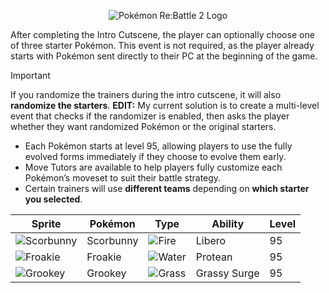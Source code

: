 <p align="center">
  <img src="https://i.imgur.com/nVPMQZU.png" alt="Pokémon Re:Battle 2 Logo">
</p>

After completing the Intro Cutscene, the player can optionally choose one of three starter Pokémon. This event is not required, as the player already starts with Pokémon sent directly to their PC at the beginning of the game.

> [!IMPORTANT]
> If you randomize the trainers during the intro cutscene, it will also **randomize the starters**.
> **EDIT:** My current solution is to create a multi-level event that checks if the randomizer is enabled, then asks the player whether they want randomized Pokémon or the original starters.

- Each Pokémon starts at level 95, allowing players to use the fully evolved forms immediately if they choose to evolve them early.
- Move Tutors are available to help players fully customize each Pokémon’s moveset to suit their battle strategy.
- Certain trainers will use **different teams** depending on **which starter you selected**.


| Sprite                                        | Pokémon   | Type                                      | Ability      | Level |
| --------------------------------------------- | --------- | ----------------------------------------- | ------------ | ----- |
| ![Scorbunny](https://i.imgur.com/hbBdwWd.png) | Scorbunny | ![Fire](https://i.imgur.com/4vRBPb5.gif)  | Libero       | 95    |
| ![Froakie](https://i.imgur.com/2uzykV2.png)   | Froakie   | ![Water](https://i.imgur.com/lnOOfRC.gif) | Protean      | 95    |
| ![Grookey](https://i.imgur.com/VUlOZql.png)   | Grookey   | ![Grass](https://i.imgur.com/XMbhz2L.gif) | Grassy Surge | 95    |


